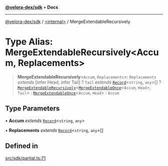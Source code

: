 [**@velora-dex/sdk**](../../README.md) • **Docs**

***

[@velora-dex/sdk](../../globals.md) / [\<internal\>](../README.md) / MergeExtendableRecursively

# Type Alias: MergeExtendableRecursively\<Accum, Replacements\>

> **MergeExtendableRecursively**\<`Accum`, `Replacements`\>: `Replacements` *extends* [infer Head, infer Tail] ? `Tail` *extends* [`Record`](Record.md)\<`string`, `any`\>[] ? [`MergeExtendableRecursively`](MergeExtendableRecursively.md)\<[`MergeExtendableOnce`](MergeExtendableOnce.md)\<`Accum`, `Head`\>, `Tail`\> : [`MergeExtendableOnce`](MergeExtendableOnce.md)\<`Accum`, `Head`\> : `Accum`

## Type Parameters

• **Accum** *extends* [`Record`](Record.md)\<`string`, `any`\>

• **Replacements** *extends* [`Record`](Record.md)\<`string`, `any`\>[]

## Defined in

[src/sdk/partial.ts:71](https://github.com/VeloraDEX/paraswap-sdk/blob/feat/velora/src/sdk/partial.ts#L71)
